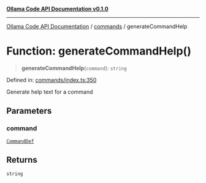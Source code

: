 [**Ollama Code API Documentation v0.1.0**](../../README.md)

***

[Ollama Code API Documentation](../../modules.md) / [commands](../README.md) / generateCommandHelp

# Function: generateCommandHelp()

> **generateCommandHelp**(`command`): `string`

Defined in: [commands/index.ts:350](https://github.com/erichchampion/ollama-code/blob/faff9979b25460f33a7dca555e6939125be92809/ollama-code/src/commands/index.ts#L350)

Generate help text for a command

## Parameters

### command

[`CommandDef`](../interfaces/CommandDef.md)

## Returns

`string`
